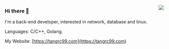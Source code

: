 
<a href="https://github.com/tangrc99" target="_blank"><img align="right" src="https://github-readme-stats.vercel.app/api?username=tangrc99&show_icons=true&count_private=true&theme=nord" /></a>

### Hi there 👋

I'm a back-end developer, interested in network, database and linux.

Languages: C/C++, Golang.

My Website: [https://tangrc99.com](https://tangrc99.com)
